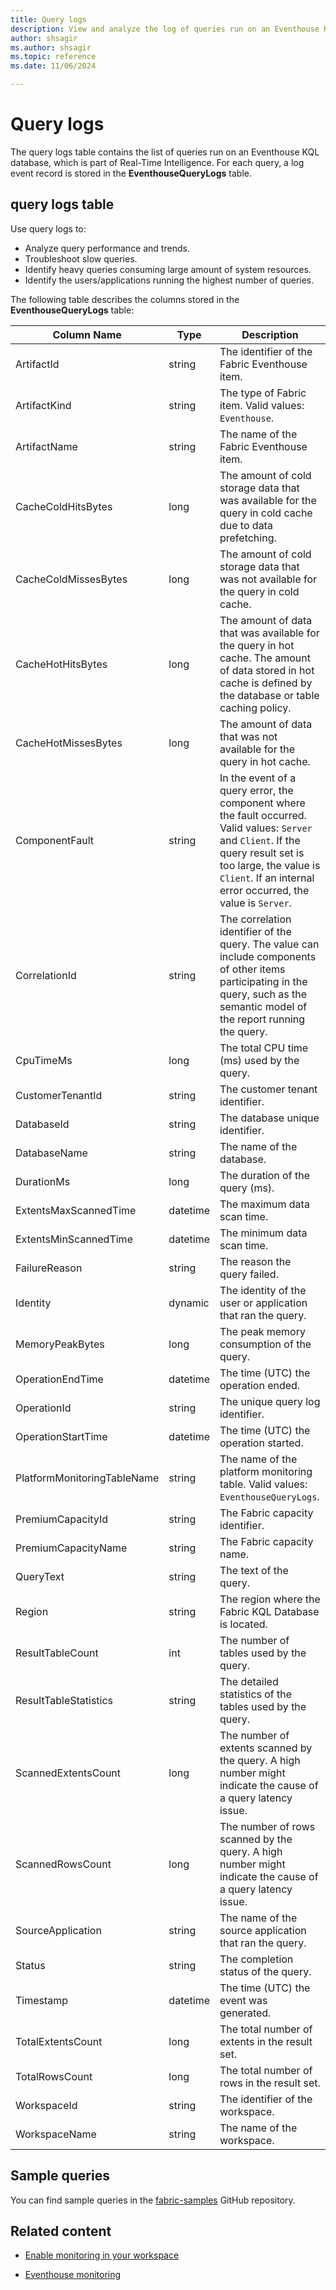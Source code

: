 ```yaml
---
title: Query logs
description: View and analyze the log of queries run on an Eventhouse KQL database within Real-Time Intelligence.
author: shsagir
ms.author: shsagir
ms.topic: reference
ms.date: 11/06/2024

---
```


# Query logs

The query logs table contains the list of queries run on an Eventhouse KQL database, which is part of Real-Time Intelligence. For each query, a log event record is stored in the **EventhouseQueryLogs** table.

## query logs table

Use query logs to:

* Analyze query performance and trends.
* Troubleshoot slow queries.
* Identify heavy queries consuming large amount of system resources.
* Identify the users/applications running the highest number of queries.

The following table describes the columns stored in the **EventhouseQueryLogs** table:

| Column Name | Type | Description |
|--|--|--|
| ArtifactId | string | The identifier of the Fabric Eventhouse item. |
| ArtifactKind | string | The type of Fabric item. Valid values: `Eventhouse`. |
| ArtifactName | string | The name of the Fabric Eventhouse item. |
| CacheColdHitsBytes | long | The amount of cold storage data that was available for the query in cold cache due to data prefetching. |
| CacheColdMissesBytes | long | The amount of cold storage data that was not available for the query in cold cache. |
| CacheHotHitsBytes | long | The amount of data that was available for the query in hot cache. The amount of data stored in hot cache is defined by the database or table caching policy. |
| CacheHotMissesBytes | long | The amount of data that was not available for the query in hot cache. |
| ComponentFault | string | In the event of a query error, the component where the fault occurred. Valid values: `Server` and `Client`. If the query result set is too large, the value is `Client`. If an internal error occurred, the value is `Server`. |
| CorrelationId | string | The correlation identifier of the query. The value can include components of other items participating in the query, such as the semantic model of the report running the query. |
| CpuTimeMs | long | The total CPU time (ms) used by the query. |
| CustomerTenantId | string | The customer tenant identifier. |
| DatabaseId | string | The database unique identifier. |
| DatabaseName | string | The name of the database. |
| DurationMs | long | The duration of the query (ms). |
| ExtentsMaxScannedTime | datetime | The maximum data scan time. |
| ExtentsMinScannedTime | datetime | The minimum data scan time. |
| FailureReason | string | The reason the query failed. |
| Identity | dynamic | The identity of the user or application that ran the query. |
| MemoryPeakBytes | long | The peak memory consumption of the query. |
| OperationEndTime | datetime | The time (UTC) the operation ended. |
| OperationId | string | The unique query log identifier. |
| OperationStartTime | datetime | The time (UTC) the operation started. |
| PlatformMonitoringTableName | string | The name of the platform monitoring table. Valid values: `EventhouseQueryLogs`. |
| PremiumCapacityId | string | The Fabric capacity identifier. |
| PremiumCapacityName | string | The Fabric capacity name. |
| QueryText | string | The text of the query. |
| Region | string | The region where the Fabric KQL Database is located. |
| ResultTableCount | int | The number of tables used by the query. |
| ResultTableStatistics | string | The detailed statistics of the tables used by the query. |
| ScannedExtentsCount | long | The number of extents scanned by the query. A high number might indicate the cause of a query latency issue. |
| ScannedRowsCount | long | The number of rows scanned by the query. A high number might indicate the cause of a query latency issue. |
| SourceApplication | string | The name of the source application that ran the query. |
| Status | string | The completion status of the query. |
| Timestamp | datetime | The time (UTC) the event was generated. |
| TotalExtentsCount | long | The total number of extents in the result set. |
| TotalRowsCount | long | The total number of rows in the result set. |
| WorkspaceId | string | The identifier of the workspace. |
| WorkspaceName | string | The name of the workspace. |

## Sample queries

You can find sample queries in the [fabric-samples](https://github.com/microsoft/fabric-samples) GitHub repository.

## Related content

* [Enable monitoring in your workspace](../get-started/enable-workspace-monitoring.md)

* [Eventhouse monitoring](monitor-eventhouse.md)
